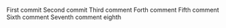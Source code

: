 First commit
Second commit
Third comment
Forth comment
Fifth comment
Sixth comment
Seventh comment
eighth
